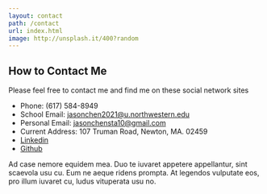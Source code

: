 ```yaml
---
layout: contact
path: /contact
url: index.html
image: http://unsplash.it/400?random
---
```


## How to Contact Me

Please feel free to contact me and find me on these social network sites

* Phone: (617) 584-8949
* School Email: jasonchen2021@u.northwestern.edu
* Personal Email: jasonchensta10@gmail.com
* Current Address: 107 Truman Road, Newton, MA. 02459
* <a href="https://linkedin.cin/in/jasonchen1998">Linkedin</a>
* <a href="https://github.com/chen2156">Github</a>

Ad case nemore equidem mea. Duo te iuvaret appetere appellantur, sint scaevola usu cu. Eum ne aeque ridens prompta. At legendos vulputate eos, pro illum iuvaret cu, ludus vituperata usu no.
